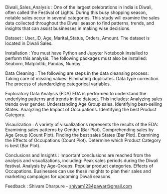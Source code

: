 Diwali_Sales_Analysis : 
One of the largest celebrations in India is Diwali, often called the Festival of Lights. During this busy shopping season, notable sales occur in several categories. This study will examine the sales data collected throughout the Diwali season to find patterns, trends, and insights that can assist businesses in making wise decisions.

Dataset :
User_ID,
Age,
Marital_Status,
Orders,
Amount.
The dataset is located in Diwali Sales.

Installation :
You must have Python and Jupyter Notebook installed to perform this analysis. The following packages must also be installed:
Seaborn,
Matplotlib, 
Pandas,
Numpy.

Data Cleaning :
The following are steps in the data cleansing process:
Taking care of missing values.
Eliminating duplicates.
Data type correction.
The process of standardizing categorical variables.

Exploratory Data Analysis (EDA)
EDA is performed to understand the underlying patterns and trends in the dataset. This includes:
Analyzing sales trends over gender.
Understanding Age Group sales.
Identifying best-selling States.
Analyzing the Impact of Occupations.
Identifying the best Product Category.

Visaulization : 
A variety of visualizations represents the results of the EDA:
Examining sales patterns by Gender (Bar Plot).
Comprehending sales by Age Group (Count Plot).
Finding the best sales States (Bar Plot).
Examining the Effects of Occupations (Count Plot).
Determine which Product Category is best (Bar Plot).

Conclusions and Insights :
Important conclusions are reached from the analysis and visualizations, including:
Peak sales periods during the Diwali festival.
Analysis by Age-Groups.
Popular product categories.
Effects of Occupations.
Businesses can use these insights to plan their sales and marketing campaigns for upcoming Diwali seasons.

Feedback :
Shivam Dharpure - shivam1234pawar@gmail.com


